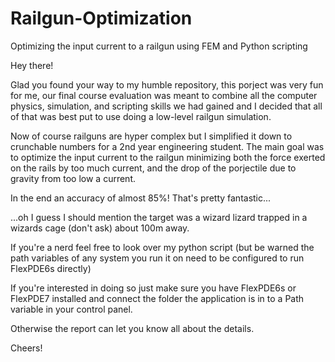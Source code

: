 # Railgun-Optimization
Optimizing the input current to a railgun using FEM and Python scripting

Hey there!

Glad you found your way to my humble repository, this porject was very fun for me, our final course evaluation was meant to combine all the computer physics, simulation, and scripting skills we had gained and I decided that all of that was best put to use doing a low-level railgun simulation.

Now of course railguns are hyper complex but I simplified it down to crunchable numbers for a 2nd year engineering student. The main goal was to optimize the input current to the railgun minimizing both the force exerted on the rails by too much current, and the drop of the porjectile due to gravity from too low a current.

In the end an accuracy of almost 85%! That's pretty fantastic...

...oh I guess I should mention the target was a wizard lizard trapped in a wizards cage (don't ask) about 100m away.

If you're a nerd feel free to look over my python script (but be warned the path variables of any system you run it on need to be configured to run FlexPDE6s directly)

If you're interested in doing so just make sure you have FlexPDE6s or FlexPDE7 installed and connect the folder the application is in to a Path variable in your control panel.

Otherwise the report can let you know all about the details.


Cheers!
